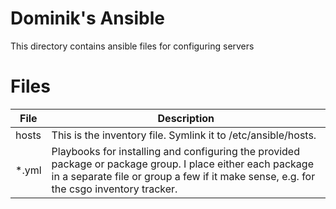 # Dominik's Ansible
This directory contains ansible files for configuring servers

# Files
| File | Description |
| --- | --- |
| hosts | This is the inventory file. Symlink it to /etc/ansible/hosts. |
| *.yml | Playbooks for installing and configuring the provided package or package group. I place either each package in a separate file or group a few if it make sense, e.g. for the csgo inventory tracker. |
